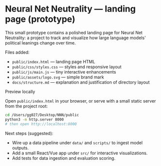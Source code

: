 
# Neural Net Neutrality — landing page (prototype)

This small prototype contains a polished landing page for Neural Net Neutrality: a project to track and visualize how large language models' political leanings change over time.

Files added:

- `public/index.html` — landing page HTML
- `public/css/styles.css` — styles and responsive layout
- `public/js/main.js` — tiny interactive enhancements
- `public/assets/logo.svg` — simple brand mark
- `docs/structure.md` — explanation and justification of directory layout

Preview locally

Open `public/index.html` in your browser, or serve with a small static server from the project root:

```bash
cd /Users/gg027/Desktop/NNN/public
python3 -m http.server 8000
# then open http://localhost:8000
```

Next steps (suggested):

- Wire up a data pipeline under `data/` and `scripts/` to ingest model outputs.
- Add a small React/Vue app under `src/` for interactive visualizations.
- Add tests for data ingestion and evaluation scoring.
